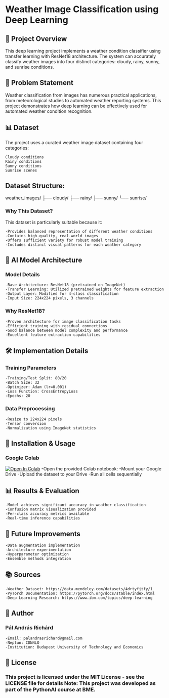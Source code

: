 # Weather Image Classification using Deep Learning

## 🌟 Project Overview
This deep learning project implements a weather condition classifier using transfer learning with ResNet18 architecture.
The system can accurately classify weather images into four distinct categories: cloudy, rainy, sunny, and sunrise conditions.

## 🎯 Problem Statement
Weather classification from images has numerous practical applications, from meteorological studies to automated weather reporting systems.
This project demonstrates how deep learning can be effectively used for automated weather condition recognition.

## 📊 Dataset
The project uses a curated weather image dataset containing four categories:

    Cloudy conditions
    Rainy conditions
    Sunny conditions
    Sunrise scenes

## Dataset Structure:

weather_images/
    ├── cloudy/
    ├── rainy/
    ├── sunny/
    └── sunrise/
    
### Why This Dataset?
This dataset is particularly suitable because it:

    -Provides balanced representation of different weather conditions
    -Contains high-quality, real-world images
    -Offers sufficient variety for robust model training
    -Includes distinct visual patterns for each weather category

## 🤖 AI Model Architecture
### Model Details

    -Base Architecture: ResNet18 (pretrained on ImageNet)
    -Transfer Learning: Utilized pretrained weights for feature extraction
    -Output Layer: Modified for 4-class classification
    -Input Size: 224x224 pixels, 3 channels

### Why ResNet18?

    -Proven architecture for image classification tasks
    -Efficient training with residual connections
    -Good balance between model complexity and performance
    -Excellent feature extraction capabilities

## 🛠️ Implementation Details
### Training Parameters

    -Training/Test Split: 80/20
    -Batch Size: 32
    -Optimizer: Adam (lr=0.001)
    -Loss Function: CrossEntropyLoss
    -Epochs: 20

### Data Preprocessing

    -Resize to 224x224 pixels
    -Tensor conversion
    -Normalization using ImageNet statistics

## 📝 Installation & Usage
### Google Colab 
[![Open In Colab](https://colab.research.google.com/assets/colab-badge.svg)](https://colab.research.google.com/github/xandrisx/pytorch-weather-deep-learning/blob/main/pytorch-weather-deep-learning.ipynb)
    -Open the provided Colab notebook: 
    -Mount your Google Drive
    -Upload the dataset to your Drive
    -Run all cells sequentially

## 📊 Results & Evaluation

    -Model achieves significant accuracy in weather classification
    -Confusion matrix visualization provided
    -Per-class accuracy metrics available
    -Real-time inference capabilities


## 🔧 Future Improvements

    -Data augmentation implementation
    -Architecture experimentation
    -Hyperparameter optimization
    -Ensemble methods integration

## 📚 Sources

    -Weather Dataset: https://data.mendeley.com/datasets/4drtyfjtfy/1
    -PyTorch Documentation: https://pytorch.org/docs/stable/index.html
    -Deep Learning Research: https://www.ibm.com/topics/deep-learning

## 👤 Author
### Pál András Richárd

    -Email: palandrasrichard@gmail.com
    -Neptun: CDNNLO
    -Institution: Budapest University of Technology and Economics

## 📄 License
### This project is licensed under the MIT License - see the LICENSE file for details Note: This project was developed as part of the PythonAI course at BME.
